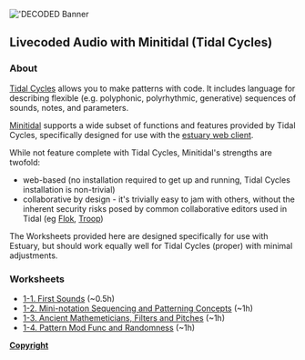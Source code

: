 !['DECODED Banner]("/assets/images/antonio_3_banner.png")

## Livecoded Audio with Minitidal (Tidal Cycles)

### About

[Tidal Cycles](https://tidalcycles.org/) allows you to make patterns with code. It includes language for describing flexible (e.g. polyphonic, polyrhythmic, generative) sequences of sounds, notes, and parameters.

[Minitidal](https://github.com/dktr0/estuary) supports a wide subset of functions and features provided by Tidal Cycles, specifically designed for use with the [estuary web client](https://estuary.mcmaster.ca).

While not feature complete with Tidal Cycles, Minitidal's strengths are twofold:

  - web-based (no installation required to get up and running, Tidal Cycles installation is non-trivial)
  - collaborative by design - it's trivially easy to jam with others, without the inherent security risks posed by common collaborative editors used in Tidal (eg [Flok](https://github.com/munshkr/flok), [Troop](https://github.com/Qirky/Troop))

The Worksheets provided here are designed specifically for use with Estuary, but should work equally well for Tidal Cycles (proper) with minimal adjustments.

### Worksheets

 - [1-1. First Sounds](/minitidal/1-1.md) (~0.5h)
 - [1-2. Mini-notation Sequencing and Patterning Concepts](/minitidal/1-2.md) (~1h)
 - [1-3. Ancient Mathemeticians, Filters and Pitches](/minitidal/1-3.md) (~1h)
 - [1-4. Pattern Mod Func and Randomness](/minitidal/1-4.md) (~1h)

**[Copyright](/COPYRIGHT.md)**
